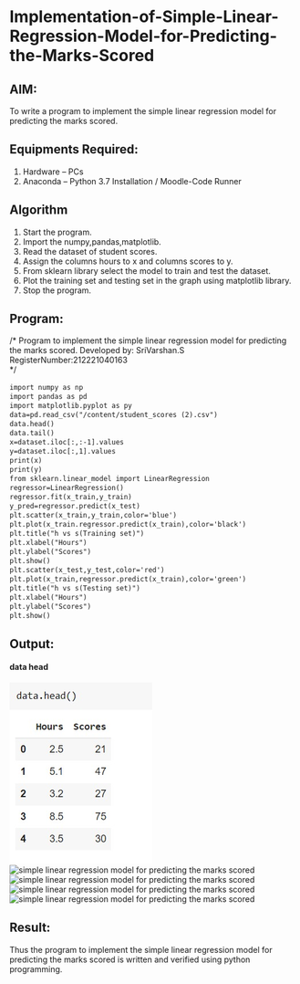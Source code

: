 # Implementation-of-Simple-Linear-Regression-Model-for-Predicting-the-Marks-Scored

## AIM:
To write a program to implement the simple linear regression model for predicting the marks scored.

## Equipments Required:
1. Hardware – PCs
2. Anaconda – Python 3.7 Installation / Moodle-Code Runner

## Algorithm
1. Start the program.
2. Import the numpy,pandas,matplotlib.
3. Read the dataset of student scores.
4. Assign the columns hours to x and columns scores to y.
5. From sklearn library select the model to train and test the dataset.
6. Plot the training set and testing set in the graph using matplotlib library.
7. Stop the program.

## Program:
/*
Program to implement the simple linear regression model for predicting the marks scored.
Developed by: SriVarshan.S
RegisterNumber:212221040163  
*/
```
import numpy as np
import pandas as pd
import matplotlib.pyplot as py
data=pd.read_csv("/content/student_scores (2).csv")
data.head()
data.tail()
x=dataset.iloc[:,:-1].values
y=dataset.iloc[:,1].values
print(x)
print(y)
from sklearn.linear_model import LinearRegression
regressor=LinearRegression()
regressor.fit(x_train,y_train)
y_pred=regressor.predict(x_test)
plt.scatter(x_train,y_train,color='blue')
plt.plot(x_train.regressor.predict(x_train),color='black')
plt.title("h vs s(Training set)")
plt.xlabel("Hours")
plt.ylabel("Scores")
plt.show()
plt.scatter(x_test,y_test,color='red')
plt.plot(x_train,regressor.predict(x_train),color='green')
plt.title("h vs s(Testing set)")
plt.xlabel("Hours")
plt.ylabel("Scores")
plt.show()
```

## Output:
#### data head
![simple linear regression model for predicting the marks scored](https://github.com/srivarshan123/Implementation-of-Simple-Linear-Regression-Model-for-Predicting-the-Marks-Scored/blob/main/datahead.jpeg)
![simple linear regression model for predicting the marks scored]()
![simple linear regression model for predicting the marks scored]()
![simple linear regression model for predicting the marks scored]()
![simple linear regression model for predicting the marks scored]()


## Result:
Thus the program to implement the simple linear regression model for predicting the marks scored is written and verified using python programming.
